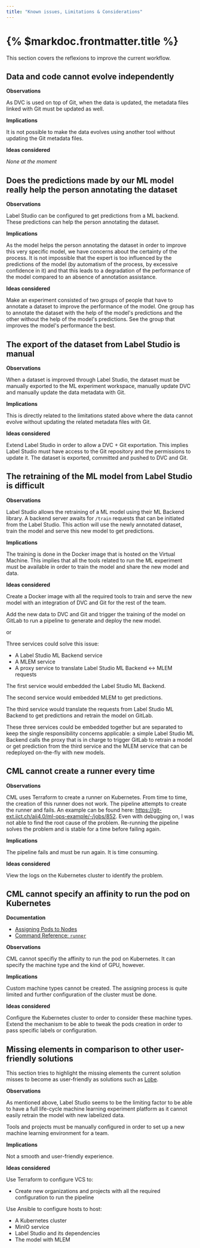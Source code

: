 ```yaml
---
title: "Known issues, Limitations & Considerations"
---
```


# {% $markdoc.frontmatter.title %}

This section covers the reflexions to improve the current workflow.

## Data and code cannot evolve independently

**Observations**

As DVC is used on top of Git, when the data is updated, the metadata files linked with Git must be updated as well.

**Implications**

It is not possible to make the data evolves using another tool without updating the Git metadata files.

**Ideas considered**

_None at the moment_

## Does the predictions made by our ML model really help the person annotating the dataset

**Observations**

Label Studio can be configured to get predictions from a ML backend. These predictions can help the person annotating the dataset.

**Implications**

As the model helps the person annotating the dataset in order to improve this very specific model, we have concerns about the certainty of the process. It is not impossible that the expert is too influenced by the predictions of the model (by automatism of the process, by excessive confidence in it) and that this leads to a degradation of the performance of the model compared to an absence of annotation assistance.

**Ideas considered**

Make an experiment consisted of two groups of people that have to annotate a dataset to improve the performance of the model. One group has to annotate the dataset with the help of the model's predictions and the other without the help of the model's predictions. See the group that improves the model's performance the best.

## The export of the dataset from Label Studio is manual

**Observations**

When a dataset is improved through Label Studio, the dataset must be manually exported to the ML experiment workspace, manually update DVC and manually update the data metadata with Git.

**Implications**

This is directly related to the limitations stated above where the data cannot evolve without updating the related metadata files with Git.

**Ideas considered**

Extend Label Studio in order to allow a DVC + Git exportation. This implies Label Studio must have access to the Git repository and the permissions to update it. The dataset is exported, committed and pushed to DVC and Git.

## The retraining of the ML model from Label Studio is difficult

**Observations**

Label Studio allows the retraining of a ML model using their ML Backend library. A backend server awaits for `/train` requests that can be initiated from the Label Studio. This action will use the newly annotated dataset, train the model and serve this new model to get predictions.

**Implications**

The training is done in the Docker image that is hosted on the Virtual Machine. This implies that all the tools related to run the ML experiment must be available in order to train the model and share the new model and data.

**Ideas considered**

Create a Docker image with all the required tools to train and serve the new model with an integration of DVC and Git for the rest of the team.

Add the new data to DVC and Git and trigger the training of the model on GitLab to run a pipeline to generate and deploy the new model.

or

Three services could solve this issue:

- A Label Studio ML Backend service
- A MLEM service
- A proxy service to translate Label Studio ML Backend <-> MLEM requests

The first service would embedded the Label Studio ML Backend.

The second service would embedded MLEM to get predictions.

The third service would translate the requests from Label Studio ML Backend to get predictions and retrain the model on GitLab.

These three services could be embedded together but are separated to keep the single responsibility concerns applicable: a simple Label Studio ML Backend calls the proxy that is in charge to trigger GitLab to retrain a model or get prediction from the third service and the MLEM service that can be redeployed on-the-fly with new models.

## CML cannot create a runner every time

**Observations**

CML uses Terraform to create a runner on Kubernetes. From time to time, the creation of this runner does not work. The pipeline attempts to create the runner and fails. An example can be found here: <https://git-ext.iict.ch/aii4.0/ml-ops-example/-/jobs/852>. Even with debugging on, I was not able to find the root cause of the problem. Re-running the pipeline solves the problem and is stable for a time before failing again.

**Implications**

The pipeline fails and must be run again. It is time consuming.

**Ideas considered**

View the logs on the Kubernetes cluster to identify the problem.

## CML cannot specify an affinity to run the pod on Kubernetes

**Documentation**

- [Assigning Pods to Nodes](https://kubernetes.io/docs/concepts/scheduling-eviction/assign-pod-node/)
- [Command Reference: `runner`](https://cml.dev/doc/ref/runner)

**Observations**

CML cannot specifiy the affinity to run the pod on Kubernetes. It can specify the machine type and the kind of GPU, however.

**Implications**

Custom machine types cannot be created. The assigning process is quite limited and further configuration of the cluster must be done.

**Ideas considered**

Configure the Kubernetes cluster to order to consider these machine types. Extend the mechanism to be able to tweak the pods creation in order to pass specific labels or configuration.

## Missing elements in comparison to other user-friendly solutions

This section tries to highlight the missing elements the current solution misses to become as user-friendly as solutions such as [Lobe](https://www.lobe.ai/).

**Observations**

As mentioned above, Label Studio seems to be the limiting factor to be able to have a full life-cycle machine learning experiment platform as it cannot easily retrain the model with new labelized data.

Tools and projects must be manually configured in order to set up a new machine learning environment for a team.

**Implications**

Not a smooth and user-friendly experience.

**Ideas considered**

Use Terraform to configure VCS to:

- Create new organizations and projects with all the required configuration to run the pipeline

Use Ansible to configure hosts to host:

- A Kubernetes cluster
- MinIO service
- Label Studio and its dependencies
- The model with MLEM
